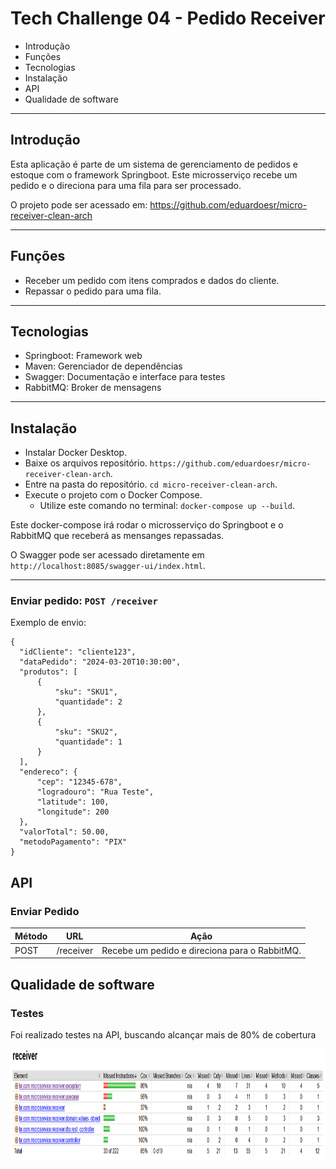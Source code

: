 # Tech Challenge 04 - Pedido Receiver

- Introdução
- Funções
- Tecnologias
- Instalação
- API
- Qualidade de software

***

## Introdução

Esta aplicação é parte de um sistema de gerenciamento de pedidos e estoque com o framework Springboot. Este microsserviço recebe um pedido e o direciona para uma fila para ser processado. 

O projeto pode ser acessado em: https://github.com/eduardoesr/micro-receiver-clean-arch

***

## Funções

* Receber um pedido com itens comprados e dados do cliente.
* Repassar o pedido para uma fila. 

***

## Tecnologias

* Springboot: Framework web
* Maven: Gerenciador de dependências
* Swagger: Documentação e interface para testes
* RabbitMQ: Broker de mensagens

***

## Instalação

* Instalar Docker Desktop.
* Baixe os arquivos repositório. `https://github.com/eduardoesr/micro-receiver-clean-arch`.
* Entre na pasta do repositório. `cd micro-receiver-clean-arch`.
* Execute o projeto com o Docker Compose.
    * Utilize este comando no terminal: `docker-compose up --build`.
 
Este docker-compose irá rodar o microsserviço do Springboot e o RabbitMQ que receberá as mensanges repassadas.

O Swagger pode ser acessado diretamente em `http://localhost:8085/swagger-ui/index.html`.

***

### Enviar pedido: `POST /receiver`
Exemplo de envio:
  ```
{
    "idCliente": "cliente123",
    "dataPedido": "2024-03-20T10:30:00",
    "produtos": [
        {
            "sku": "SKU1",
            "quantidade": 2
        },
        {
            "sku": "SKU2",
            "quantidade": 1
        }
    ],
    "endereco": {
        "cep": "12345-678",
        "logradouro": "Rua Teste",
        "latitude": 100,
        "longitude": 200
    },
    "valorTotal": 50.00,
    "metodoPagamento": "PIX"
}
  ```

## API

### Enviar Pedido

| Método | URL                            | Ação                                                        |
|--------|--------------------------------|-------------------------------------------------------------|
| POST   | /receiver                      | Recebe um pedido e direciona para o RabbitMQ.               |

## Qualidade de software

### Testes

Foi realizado testes na API, buscando alcançar mais de 80% de cobertura

<div align="center">
    <img src="src/main/resources/img/teste.png" width="977px" height="179px">
</div>


